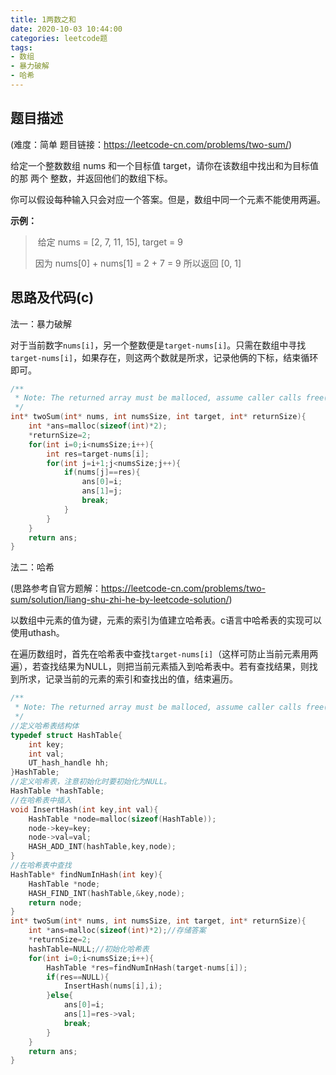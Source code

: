 ```yaml
---
title: 1两数之和
date: 2020-10-03 10:44:00
categories: leetcode题
tags:
- 数组
- 暴力破解
- 哈希
---
```


## 题目描述

(难度：简单 题目链接：https://leetcode-cn.com/problems/two-sum/)

给定一个整数数组 nums 和一个目标值 target，请你在该数组中找出和为目标值的那 两个 整数，并返回他们的数组下标。

你可以假设每种输入只会对应一个答案。但是，数组中同一个元素不能使用两遍。<!--more-->

**示例：**

>  给定 nums = [2, 7, 11, 15], target = 9
>
> 因为 nums[0] + nums[1] = 2 + 7 = 9
> 所以返回 [0, 1]
>

## 思路及代码(c)

法一：暴力破解

对于当前数字`nums[i]`，另一个整数便是`target-nums[i]`。只需在数组中寻找`target-nums[i]`，如果存在，则这两个数就是所求，记录他俩的下标，结束循环即可。

```c
/**
 * Note: The returned array must be malloced, assume caller calls free().
 */
int* twoSum(int* nums, int numsSize, int target, int* returnSize){
    int *ans=malloc(sizeof(int)*2);
    *returnSize=2;
    for(int i=0;i<numsSize;i++){
        int res=target-nums[i];
        for(int j=i+1;j<numsSize;j++){
            if(nums[j]==res){
                ans[0]=i;
                ans[1]=j;
                break;
            }
        }
    }
    return ans;
}
```

法二：哈希

(思路参考自官方题解：https://leetcode-cn.com/problems/two-sum/solution/liang-shu-zhi-he-by-leetcode-solution/)

以数组中元素的值为键，元素的索引为值建立哈希表。c语言中哈希表的实现可以使用uthash。

在遍历数组时，首先在哈希表中查找`target-nums[i]`（这样可防止当前元素用两遍），若查找结果为NULL，则把当前元素插入到哈希表中。若有查找结果，则找到所求，记录当前的元素的索引和查找出的值，结束遍历。

```c
/**
 * Note: The returned array must be malloced, assume caller calls free().
 */
//定义哈希表结构体
typedef struct HashTable{
    int key;
    int val;
    UT_hash_handle hh;
}HashTable;
//定义哈希表，注意初始化时要初始化为NULL。
HashTable *hashTable;
//在哈希表中插入
void InsertHash(int key,int val){
    HashTable *node=malloc(sizeof(HashTable));
    node->key=key;
    node->val=val;
    HASH_ADD_INT(hashTable,key,node);
}
//在哈希表中查找
HashTable* findNumInHash(int key){
    HashTable *node;
    HASH_FIND_INT(hashTable,&key,node);
    return node;
}
int* twoSum(int* nums, int numsSize, int target, int* returnSize){
    int *ans=malloc(sizeof(int)*2);//存储答案
    *returnSize=2;
    hashTable=NULL;//初始化哈希表
    for(int i=0;i<numsSize;i++){
        HashTable *res=findNumInHash(target-nums[i]);
        if(res==NULL){
            InsertHash(nums[i],i);
        }else{
            ans[0]=i;
            ans[1]=res->val;
            break;
        }
    }
    return ans;
}
```

